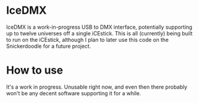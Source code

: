 # IceDMX
IceDMX is a work-in-progress USB to DMX interface, potentially supporting up to twelve universes off a single iCEstick. This is all (currently) being built to run on the iCEstick, although I plan to later use this code on the Snickerdoodle for a future project.

# How to use
It's a work in progress. Unusable right now, and even then there probably won't be any decent software supporting it for a while.
